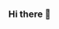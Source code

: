 ### Hi there 👋

<!--
**argenismah![Uploading _167cadbf-c846-4112-9440-61817b205e1f.jpeg…]()
![Texto alternativo de la imagen](https://github.com/argenismahath/argenismahath/blob/main/_167cadbf-c846-4112-9440-61817b205e1f.jpeg)** is a ✨ _special_ ✨ repository because its `README.md` (this file) appears on your GitHub profile.

Here are some ideas to get you started:

- 🔭 I’m currently working on ...
- 🌱 I’m currently learning ...
- 👯 I’m looking to collaborate on ...
- 🤔 I’m looking for help with ...
- 💬 Ask me about ...
- 📫 How to reach me: ...
- 😄 Pronouns: ...
- ⚡ Fun fact: ...
-->
